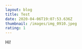 ```yaml
---
layout: blog
title: Test
date: 2020-04-06T19:07:53.636Z
thumbnail: /images/img_0910.jpeg
rating: 1
---
```

Hi!